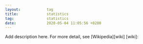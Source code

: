 ```yaml
---
layout:            tag
title:             statistics
tag:               statistics
date:              2020-05-04 11:05:56 +0200
---
```

Add description here.
For more detail, see [Wikipedia][wiki]
[wiki]:
